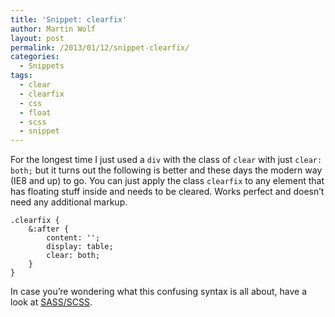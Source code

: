 ```yaml
---
title: 'Snippet: clearfix'
author: Martin Wolf
layout: post
permalink: /2013/01/12/snippet-clearfix/
categories:
  - Snippets
tags:
  - clear
  - clearfix
  - css
  - float
  - scss
  - snippet
---
```

For the longest time I just used a `div` with the class of `clear` with just `clear: both;` but it turns out the following is better and these days the modern way (IE8 and up) to go. You can just apply the class `clearfix` to any element that has floating stuff inside and needs to be cleared. Works perfect and doesn&#8217;t need any additional markup.

<pre class="lang-css"><code class="lang-css">.clearfix {
    &:after {
        content: '';
        display: table;
        clear: both;
    }
}</code></pre>

In case you&#8217;re wondering what this confusing syntax is all about, have a look at [SASS/SCSS][1].

 [1]: http://sass-lang.com/